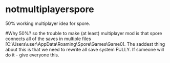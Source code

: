 # notmultiplayerspore
50% working multiplayer idea for spore.

#Why 50%?
so the trouble to make (at least) multiplayer mod is that spore connects all of the saves in multiple files [C:\Users\user\AppData\Roaming\Spore\Games\Game0]. The saddest thing about this is that we need to rewrite all save system FULLY. If someone will do it - give everyone this.

